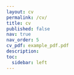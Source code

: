 ```yaml
---
layout: cv
permalink: /cv/
title: cv
published: false
nav: true
nav_order: 5
cv_pdf: example_pdf.pdf
description:
toc:
  sidebar: left
---
```

